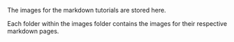 The images for the markdown tutorials are stored here. 

Each folder within the images folder contains the images for their respective markdown pages.
